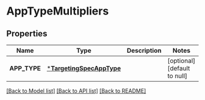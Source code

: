 # AppTypeMultipliers

## Properties
Name | Type | Description | Notes
------------ | ------------- | ------------- | -------------
**APP_TYPE** | [***TargetingSpecAppType**](TargetingSpecAppType.md) |  | [optional] [default to null]

[[Back to Model list]](../README.md#documentation-for-models) [[Back to API list]](../README.md#documentation-for-api-endpoints) [[Back to README]](../README.md)


